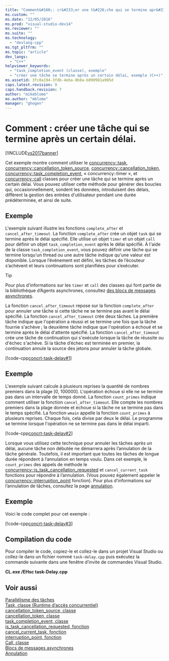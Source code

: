 ```yaml
---
title: "Comment&#160;: cr&#233;er une t&#226;che qui se termine apr&#232;s un certain d&#233;lai. | Microsoft Docs"
ms.custom: ""
ms.date: "12/05/2016"
ms.prod: "visual-studio-dev14"
ms.reviewer: ""
ms.suite: ""
ms.technology: 
  - "devlang-cpp"
ms.tgt_pltfrm: ""
ms.topic: "article"
dev_langs: 
  - "C++"
helpviewer_keywords: 
  - "task_completion_event (classe), exemple"
  - "créer une tâche se termine après un certain délai, exemple (C++)"
ms.assetid: 3fc0a194-3fdb-4eba-8b8a-b890981a985d
caps.latest.revision: 9
caps.handback.revision: 7
author: "mikeblome"
ms.author: "mblome"
manager: "ghogen"
---
```

# Comment&#160;: cr&#233;er une t&#226;che qui se termine apr&#232;s un certain d&#233;lai.
[!INCLUDE[vs2017banner](../../assembler/inline/includes/vs2017banner.md)]

Cet exemple montre comment utiliser le [concurrency::task](../../parallel/concrt/reference/task-class-concurrency-runtime.md), [concurrency::cancellation_token_source](../../parallel/concrt/reference/cancellation-token-source-class.md), [concurrency::cancellation_token](../../parallel/concrt/reference/cancellation-token-class.md), [concurrency::task_completion_event](../../parallel/concrt/reference/task-completion-event-class.md), « concurrency::timer », et [concurrency::call](../../parallel/concrt/reference/call-class.md) classes pour créer une tâche qui se termine après un certain délai. Vous pouvez utiliser cette méthode pour générer des boucles qui, occasionnellement, sondent les données, introduisent des délais, diffèrent la gestion des entrées d'utilisateur pendant une durée prédéterminée, et ainsi de suite.  
  
## <a name="example"></a>Exemple  
 L'exemple suivant illustre les fonctions `complete_after` et `cancel_after_timeout`. La fonction `complete_after` crée un objet `task` qui se termine après le délai spécifié. Elle utilise un objet `timer` et un objet `call` pour définir un objet `task_completion_event` après le délai spécifié. À l'aide de la classe `task_completion_event`, vous pouvez définir une tâche qui se termine lorsqu'un thread ou une autre tâche indique qu'une valeur est disponible. Lorsque l’événement est défini, les tâches de l’écouteur s’achèvent et leurs continuations sont planifiées pour s’exécuter.  
  
> [!TIP]
>  Pour plus d’informations sur les `timer` et `call` des classes qui font partie de la bibliothèque d’Agents asynchrones, consultez [des blocs de messages asynchrones](../../parallel/concrt/asynchronous-message-blocks.md).  
  
 La fonction `cancel_after_timeout` repose sur la fonction `complete_after` pour annuler une tâche si cette tâche ne se termine pas avant le délai spécifié. La fonction `cancel_after_timeout` crée deux tâches. La première tâche indique que l'opération a réussi et se termine une fois que la tâche fournie s'achève ; la deuxième tâche indique que l'opération a échoué et se termine après le délai d'attente spécifié. La fonction `cancel_after_timeout` crée une tâche de continuation qui s'exécute lorsque la tâche de réussite ou d'échec s'achève. Si la tâche d’échec est terminée en premier, la continuation annule la source des jetons pour annuler la tâche globale.  
  
 [!code-cpp[concrt-task-delay#1](../../parallel/concrt/codesnippet/CPP/how-to-create-a-task-that-completes-after-a-delay_1.cpp)]  
  
## <a name="example"></a>Exemple  
 L'exemple suivant calcule à plusieurs reprises la quantité de nombres premiers dans la plage [0, 100000]. L'opération échoue si elle ne se termine pas dans un intervalle de temps donné. La fonction `count_primes` indique comment utiliser la fonction `cancel_after_timeout`. Elle compte les nombres premiers dans la plage donnée et échoue si la tâche ne se termine pas dans le temps spécifié. La fonction `wmain` appelle la fonction `count_primes` à plusieurs reprises. Chaque fois, cela divise par deux le délai. Le programme se termine lorsque l'opération ne se termine pas dans le délai imparti.  
  
 [!code-cpp[concrt-task-delay#2](../../parallel/concrt/codesnippet/CPP/how-to-create-a-task-that-completes-after-a-delay_2.cpp)]  
  
 Lorsque vous utilisez cette technique pour annuler les tâches après un délai, aucune tâche non débutée ne démarrera après l’annulation de la tâche générale. Toutefois, il est important que toutes les tâches de longue durée répondent à l’annulation en temps voulu. Dans cet exemple, le `count_primes` des appels de méthode le [concurrency::is_task_cancellation_requested](../../misc/is-task-cancellation-requested-function.md) et `cancel_current_task` fonctions pour répondre à l’annulation. (Vous pouvez également appeler le [concurrency::interruption_point](../Topic/interruption_point%20Function.md) fonction). Pour plus d’informations sur l’annulation de tâches, consultez la page [annulation](../../parallel/concrt/cancellation-in-the-ppl.md).  
  
## <a name="example"></a>Exemple  
 Voici le code complet pour cet exemple :  
  
 [!code-cpp[concrt-task-delay#3](../../parallel/concrt/codesnippet/CPP/how-to-create-a-task-that-completes-after-a-delay_3.cpp)]  
  
## <a name="compiling-the-code"></a>Compilation du code  
 Pour compiler le code, copiez-le et collez-le dans un projet Visual Studio ou collez-le dans un fichier nommé `task-delay.cpp` puis exécutez la commande suivante dans une fenêtre d’invite de commandes Visual Studio.  
  
 **CL.exe /EHsc task-Delay.cpp**  
  
## <a name="see-also"></a>Voir aussi  
 [Parallélisme des tâches](../../parallel/concrt/task-parallelism-concurrency-runtime.md)   
 [Task, classe (Runtime d’accès concurrentiel)](../../parallel/concrt/reference/task-class-concurrency-runtime.md)   
 [cancellation_token_source, classe](../../parallel/concrt/reference/cancellation-token-source-class.md)   
 [cancellation_token, classe](../../parallel/concrt/reference/cancellation-token-class.md)   
 [task_completion_event, classe](../../parallel/concrt/reference/task-completion-event-class.md)   
 [is_task_cancellation_requested, fonction](../../misc/is-task-cancellation-requested-function.md)   
 [cancel_current_task, fonction](../Topic/cancel_current_task%20Function.md)   
 [interruption_point, fonction](../Topic/interruption_point%20Function.md)   
 [Call, classe](../../parallel/concrt/reference/call-class.md)   
 [Blocs de messages asynchrones](../../parallel/concrt/asynchronous-message-blocks.md)   
 [Annulation](../../parallel/concrt/cancellation-in-the-ppl.md)